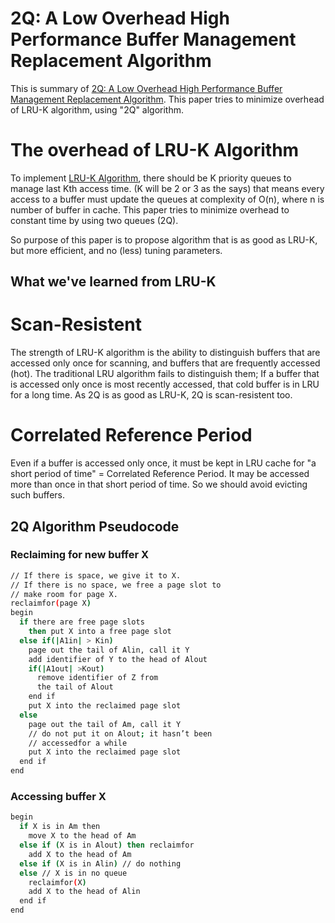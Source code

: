 # 2Q: A Low Overhead High Performance Buffer Management Replacement Algorithm

This is summary of [2Q: A Low Overhead High Performance Buffer Management Replacement Algorithm](https://dl.acm.org/doi/10.5555/645920.672996). This paper tries to minimize overhead of LRU-K algorithm, using "2Q" algorithm.

# The overhead of LRU-K Algorithm

To implement [LRU-K Algorithm](https://github.com/hygoni/research-paper-summary/blob/main/Memory%20Management/Page%20Replacement%20Algorithm/LRU-K/summary.md), there should be K priority queues to manage last Kth access time. (K will be 2 or 3 as the says) that means every access to a buffer must update the queues at complexity of O(n), where n is number of buffer in cache. This paper tries to minimize overhead to constant time by using two queues (2Q).  

So purpose of this paper is to propose algorithm that is as good as LRU-K, but more efficient, and no (less) tuning parameters.  

## What we've learned from LRU-K

# Scan-Resistent
The strength of LRU-K algorithm is the ability to distinguish buffers that are accessed only once for scanning, and buffers that are frequently accessed (hot). The traditional LRU algorithm fails to distinguish them; If a buffer that is accessed only once is most recently accessed, that cold buffer is in LRU for a long time.  As 2Q is as good as LRU-K, 2Q is scan-resistent too.

# Correlated Reference Period
Even if a buffer is accessed only once, it must be kept in LRU cache for "a short period of time" = Correlated Reference Period. It may be accessed more than once in that short period of time. So we should avoid evicting such buffers.  

## 2Q Algorithm Pseudocode

### Reclaiming for new buffer X
```bash
// If there is space, we give it to X.
// If there is no space, we free a page slot to
// make room for page X.
reclaimfor(page X)
begin
  if there are free page slots
    then put X into a free page slot
  else if(|A1in| > Kin)
    page out the tail of Alin, call it Y
    add identifier of Y to the head of Alout
    if(|A1out| >Kout)
      remove identifier of Z from
      the tail of Alout
    end if
    put X into the reclaimed page slot
  else
    page out the tail of Am, call it Y
    // do not put it on Alout; it hasn’t been
    // accessedfor a while
    put X into the reclaimed page slot
  end if
end
```

### Accessing buffer X

```bash
begin
  if X is in Am then
    move X to the head of Am
  else if (X is in Alout) then reclaimfor
    add X to the head of Am
  else if (X is in Alin) // do nothing
  else // X is in no queue
    reclaimfor(X)
    add X to the head of Alin
  end if
end
```
###
